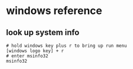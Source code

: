 # windows reference
## look up system info
```
# hold windows key plus r to bring up run menu
[windows logo key] + r
# enter msinfo32
msinfo32
```
